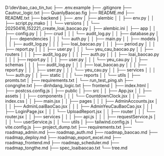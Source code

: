 D:\dev\bao_cao_tin_tuc
├── .env.example
├── .gitignore
├── Cautruc_logic.txt
├── QuanlyBaocao.fig
├── README.md
├── README.txt
├── backend
│   ├── .env
│   ├── alembic
│   │   ├── env.py
│   │   ├── script.py.mako
│   │   └── versions
│   │       └── 20250416_152221_create_loai_baocao.py
│   ├── alembic.ini
│   ├── app
│   │   ├── config.py
│   │   ├── crud
│   │   │   └── audit_log.py
│   │   ├── database.py
│   │   ├── dependencies
│   │   │   └── auth.py
│   │   ├── main.py
│   │   ├── models
│   │   │   ├── audit_log.py
│   │   │   ├── loai_baocao.py
│   │   │   ├── period.py
│   │   │   ├── report.py
│   │   │   ├── user.py
│   │   │   └── yeu_cau_baocao.py
│   │   ├── routers
│   │   │   ├── audit_log.py
│   │   │   ├── auth.py
│   │   │   ├── loai_baocao.py
│   │   │   ├── report.py
│   │   │   ├── user.py
│   │   │   └── yeu_cau.py
│   │   ├── schemas
│   │   │   ├── audit_log.py
│   │   │   ├── loai_baocao.py
│   │   │   ├── report.py
│   │   │   ├── user.py
│   │   │   └── yeu_cau.py
│   │   ├── services
│   │   │   └── auth.py
│   │   ├── static
│   │   │   └── reports
│   │   └── utils
│   ├── promts.txt
│   ├── requirements.txt
│   └── run_test_ping.sh
├── congnghe.txt
├── dinhdang_logic.txt
├── frontend
│   ├── index.html
│   ├── postcss.config.js
│   ├── public
│   ├── src
│   │   ├── App.jsx
│   │   ├── assets
│   │   ├── components
│   │   │   └── CountdownClock.jsx
│   │   ├── index.css
│   │   ├── main.jsx
│   │   ├── pages
│   │   │   ├── AdminAccounts.jsx
│   │   │   ├── AdminLoaiBaoCao.jsx
│   │   │   ├── AdminYeuCauBaoCao.jsx
│   │   │   ├── LoginPage.jsx
│   │   │   └── UploadReport.jsx
│   │   ├── router
│   │   │   └── router.jsx
│   │   ├── services
│   │   │   ├── api.js
│   │   │   ├── requestService.js
│   │   │   └── userService.js
│   │   └── utils
│   ├── tailwind.config.js
│   └── vite.config.js
├── project_dump.txt
├── requirements.txt
├── roadmap_admin.md
├── roadmap_auth.md
├── roadmap_baocao.md
├── roadmap_deploy.md
├── roadmap_export_excel.md
├── roadmap_frontend.md
├── roadmap_scheduler.md
├── roadmap_tongthe.md
├── spec_loaibaocao.txt
└── tree.md